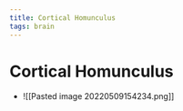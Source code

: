 ```yaml
---
title: Cortical Homunculus
tags: brain
---
```


# Cortical Homunculus
- ![[Pasted image 20220509154234.png]]










